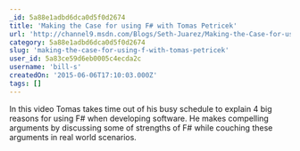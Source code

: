 ```yaml
---
_id: 5a88e1adbd6dca0d5f0d2674
title: 'Making the Case for using F# with Tomas Petricek'
url: 'http://channel9.msdn.com/Blogs/Seth-Juarez/Making-the-Case-for-using-F-with-Tomas-Petricek'
category: 5a88e1adbd6dca0d5f0d2674
slug: 'making-the-case-for-using-f-with-tomas-petricek'
user_id: 5a83ce59d6eb0005c4ecda2c
username: 'bill-s'
createdOn: '2015-06-06T17:10:03.000Z'
tags: []
---
```


In this video Tomas takes time out of his busy schedule to explain 4 big reasons for using F# when developing software. He makes compelling arguments by discussing some of strengths of F# while couching these arguments in real world scenarios.
